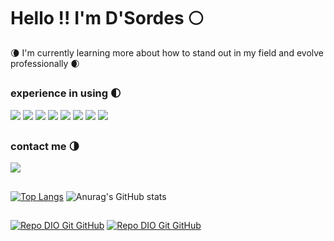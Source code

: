 # Hello !! I'm D'Sordes 🌕

🌘 I'm currently learning more about how to stand out in my field and evolve professionally 🌒

##

### experience in using 🌓

<div>
<img src='https://img.shields.io/badge/HTML5-E34F26?style=for-the-badge&logo=html5&logoColor=white'>
<img src='https://img.shields.io/badge/CSS3-1572B6?style=for-the-badge&logo=css3&logoColor=white'>
<img src='https://img.shields.io/badge/Python-14354C?style=for-the-badge&logo=python&logoColor=white'>
<img src='https://img.shields.io/badge/Bootstrap-563D7C?style=for-the-badge&logo=bootstrap&logoColor=white'>
<img src='https://img.shields.io/badge/MySQL-00000F?style=for-the-badge&logo=mysql&logoColor=white'>
<img src='https://img.shields.io/badge/Figma-F24E1E?style=for-the-badge&logo=figma&logoColor=white'>
<img src='https://img.shields.io/badge/gimp-5C5543?style=for-the-badge&logo=gimp&logoColor=white'>
<img src='https://img.shields.io/badge/Visual_Studio_Code-0078D4?style=for-the-badge&logo=visual%20studio%20code&logoColor=white'>
</div>

##

### contact me 🌗

<div>
  <a href = "mailto:dsordesdinho342@gmail.com">
  <img src="https://img.shields.io/badge/-Gmail-%23333?style=for-the-badge&logo=gmail&logoColor=white">
  </a>
</div>

##


[![Top Langs](https://github-readme-stats.vercel.app/api/top-langs/?username=dsordes37&layout=donut&theme=transparent&border_color=0464ed)](https://github.com/dsordes37/github-readme-stats/)
![Anurag's GitHub stats](https://github-readme-stats.vercel.app/api?username=dsordes37&show_icons=true&theme=transparent&border_color=0464ed)

##

[![Repo DIO Git GitHub](https://github-readme-stats.vercel.app/api/pin/?username=dsordes37&repo=rick_and_morty_api&show_icons=true&theme=transparent&border_color=0464ed)](https://github.com/dsordes37/rick_and_morty_api)
[![Repo DIO Git GitHub](https://github-readme-stats.vercel.app/api/pin/?username=dsordes37&repo=blog&show_icons=true&theme=transparent&border_color=0464ed)](https://github.com/dsordes37/blog)







<!--
**dsordes37/dsordes37** is a ✨ _special_ ✨ repository because its `README.md` (this file) appears on your GitHub profile.

Here are some ideas to get you started:

- 🔭 I’m currently working on ...
- 
- 👯 I’m looking to collaborate on ...
- 🤔 I’m looking for help with ...
- 💬 Ask me about ...
- 📫 How to reach me: ...
- 😄 Pronouns: ...
- ⚡ Fun fact: ...
-->

